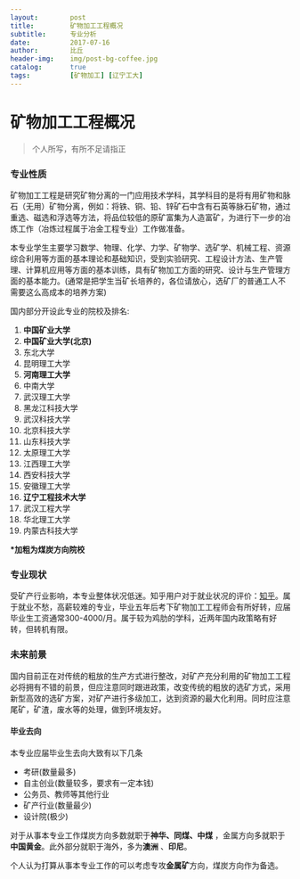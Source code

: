 ```yaml
---
layout:        post
title:         矿物加工工程概况
subtitle:      专业分析
date:          2017-07-16
author:        比丘
header-img:    img/post-bg-coffee.jpg
catalog:       true
tags:          [矿物加工] [辽宁工大]
---
```

# 矿物加工工程概况
> 个人所写，有所不足请指正

### 专业性质  


 矿物加工工程是研究矿物分离的一门应用技术学科，其学科目的是将有用矿物和脉石（无用）矿物分离，例如：将铁、铜、铅、锌矿石中含有石英等脉石矿物，通过重选、磁选和浮选等方法，将品位较低的原矿富集为人造富矿，为进行下一步的冶炼工作（冶炼过程属于冶金工程专业）工作做准备。  
 
本专业学生主要学习数学、物理、化学、力学、矿物学、选矿学、机械工程、资源综合利用等方面的基本理论和基础知识，受到实验研究、工程设计方法、生产管理、计算机应用等方面的基本训练，具有矿物加工方面的研究、设计与生产管理方面的基本能力。(通常是把学生当矿长培养的，各位请放心，选矿厂的普通工人不需要这么高成本的培养方案)  

国内部分开设此专业的院校及排名:  

1. **中国矿业大学**
1. **中国矿业大学(北京)**
1. 东北大学
1. 昆明理工大学
5. **河南理工大学**
6. 中南大学
7. 武汉理工大学
8. 黑龙江科技大学
9. 武汉科技大学
10. 北京科技大学
11. 山东科技大学
12. 太原理工大学
13. 江西理工大学
14. 西安科技大学
15. 安徽理工大学
16. **辽宁工程技术大学**
17. 武汉工程大学
18. 华北理工大学
19. 内蒙古科技大学  

**\*加粗为煤炭方向院校**

### 专业现状  

受矿产行业影响，本专业整体状况低迷。知乎用户对于就业状况的评价：[知乎](https://www.zhihu.com/question/20043324)。属于就业不愁，高薪较难的专业，毕业五年后考下矿物加工工程师会有所好转，应届毕业生工资通常300-4000/月。属于较为鸡肋的学科，近两年国内政策略有好转，但转机有限。  

### 未来前景  

国内目前正在对传统的粗放的生产方式进行整改，对矿产充分利用的矿物加工工程必将拥有不错的前景，但应注意同时跟进政策，改变传统的粗放的选矿方式，采用新型高效的选矿方案，对矿产进行多级加工，达到资源的最大化利用。同时应注意尾矿，矿渣，废水等的处理，做到环境友好。  

#### 毕业去向

本专业应届毕业生去向大致有以下几条  

- 考研(数量最多)  
- 自主创业(数量较多，要求有一定本钱)  
- 公务员、教师等其他行业  
- 矿产行业(数量最少)  
- 设计院(极少)  

对于从事本专业工作煤炭方向多数就职于**神华、同煤、中煤** ，金属方向多就职于**中国黄金**。此外部分就职于海外，多为**澳洲** 、**印尼**。  

个人认为打算从事本专业工作的可以考虑专攻**金属矿**方向，煤炭方向作为备选。
